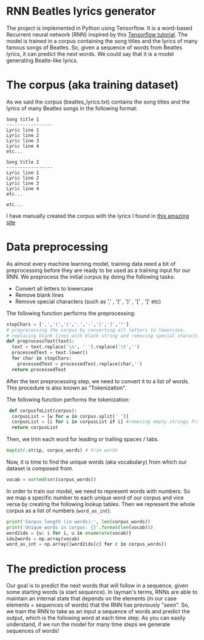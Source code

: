 # RNN Beatles lyrics generator

The project is implemented in Python using Tensorflow.
It is a word-based Recurrent neural network (RNN) inspired by this [Tensorflow tutorial](https://www.tensorflow.org/tutorials/text/text_generation).
The model is trained in a corpus containing the song titles and the lyrics of many famous songs of Beatles.
So, given a sequence of words from Beatles lyrics, it can predict the next words. 
We could say that it is a model generating Beatle-like lyrics.

# The corpus (aka training dataset)
As we said the corpus (beatles_lyrics.txt) contains the song titles and the lyrics of many Beatles songs in the following format:

```
Song title 1
-----------------
Lyric line 1
Lyric line 2
Lyric line 3
Lyric line 4
etc...

Song title 2
-----------------
Lyric line 1
Lyric line 2
Lyric line 3
Lyric line 4
etc...

etc...
```
I have manually created the corpus with the lyrics I found in [this amazing site](http://toti.eu.com/beatles/)

# Data preprocessing
As almost every machine learning model, training data need a bit of preprocessing before they are ready to be used as a training input for our RNN. 
We preprocess the initial corpus by doing the following tasks:

* Convert all letters to lowercase
* Remove blank lines
* Remove special characters (such as ',' , '(' , ')' , '[' , ']' etc)

The following function performs the preprocessing:
```python
stopChars = [',','(',')','.','-','[',']','"']
# preprocessing the corpus by converting all letters to lowercase, 
# replacing blank lines with blank string and removing special characters
def preprocessText(text):
  text = text.replace('\n', ' ').replace('\t','')
  processedText = text.lower()
  for char in stopChars:
    processedText = processedText.replace(char,'')
  return processedText
 ```

 After the text preprocessing step, we need to convert it to a list of words.
 This procedure is also known as "Tokenization".

 The following function performs the tokenization:

```python
 def corpusToList(corpus):
  corpusList = [w for w in corpus.split(' ')] 
  corpusList = [i for i in corpusList if i] #removing empty strings from list
  return corpusList
```

Then, we trim each word for leading or trailing spaces / tabs.
```python
map(str.strip, corpus_words) # trim words
```

Now, it is time to find the unique words (aka vocabulary) from which our dataset is composed from.
```python
vocab = sorted(set(corpus_words))
```

In order to train our model, we need to represent words with numbers. So we map a specific number to each unique word of our corpus and vice versa by creating the following lookup tables. Then we represent the whole corpus as a list of numbers (`word_as_int`).

```python
print('Corpus length (in words):', len(corpus_words))
print('Unique words in corpus: {}'.format(len(vocab)))
word2idx = {u: i for i, u in enumerate(vocab)}
idx2words = np.array(vocab)
word_as_int = np.array([word2idx[c] for c in corpus_words])
```

# The prediction process
Our goal is to predict the next words that will follow in a sequence, given some starting words (a start sequence).
In layman's terms, RNNs are able to maintain an internal state that depends on the elements (in our case elements = sequences of words) that the RNN has previously "seen".
So, we train the RNN to take as an input a sequence of words and predict the output, which is the following word at each time step. As you can easily understand, if we run the model for many time steps we generate sequences of words!

